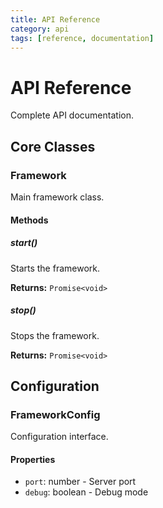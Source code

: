 ```yaml
---
title: API Reference
category: api
tags: [reference, documentation]
---
```


# API Reference

Complete API documentation.

## Core Classes

### Framework

Main framework class.

#### Methods

##### start()

Starts the framework.

**Returns:** `Promise<void>`

##### stop()

Stops the framework.

**Returns:** `Promise<void>`

## Configuration

### FrameworkConfig

Configuration interface.

#### Properties

- `port`: number - Server port
- `debug`: boolean - Debug mode